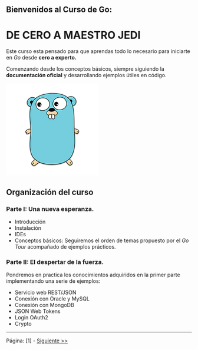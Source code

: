 ## Bienvenidos al Curso de Go:
# DE CERO A MAESTRO JEDI

Este curso esta pensado para que aprendas todo lo necesario para iniciarte en *Go* desde **cero a experto.**

Comenzando desde los conceptos básicos, siempre siguiendo la **documentación oficial** y desarrollando ejemplos útiles en código.

![alt text](../resources/imgs/the_gopher.png "The_Gopher")

## Organización del curso

### Parte I: Una nueva esperanza.
 * Introducción
 * Instalación
 * IDEs
 * Conceptos básicos: Seguiremos el orden de temas propuesto por el *Go Tour* acompañado de ejemplos prácticos.

### Parte II:  El despertar de la fuerza.
Pondremos en practica los conocimientos adquiridos en la primer parte implementando una serie de ejemplos:

- Servicio web REST/JSON
- Conexión con Oracle y MySQL
- Conexión con MongoDB
- JSON Web Tokens
- Login OAuth2
- Crypto

___

Página: [1] - [Siguiente >>](./lectura-2.md)
